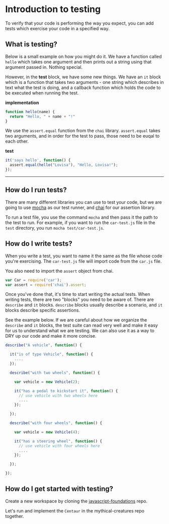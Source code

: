 # Introduction to testing

To verify that your code is performing the way you expect, you can add tests which exercise your code in a specified way.

## What is testing?

Below is a small example on how you might do it. We have a function called `hello` which takes one argument and then prints out a string using that argument passed in. Nothing special.

However, in the **test** block, we have some new things. We have an `it` block which is a function that takes two arguments - one string which describes in text what the test is doing, and a callback function which holds the code to be executed when running the test.

**implementation**
```JavaScript
function hello(name) {
  return "Hello, " + name + "!"
}
```

We use the `assert.equal` function from the `chai` library. `assert.equal` takes two arguments, and in order for the test to pass, those need to be euqal to each other.

**test**
```JavaScript
it('says hello', function() {
  assert.equal(hello("Lovisa"), "Hello, Lovisa!");
});
```

---

## How do I run tests?

There are many different libraries you can use to test your code, but we are going to use [mocha](https://mochajs.org/) as our test runner, and [chai](http://chaijs.com/) for our assertion library.

To run a test file, you use the command `mocha` and then pass it the path to the test to run. For example, if you want to run the `car-test.js` file in the `test` directory, you run `mocha test/car-test.js`.

## How do I write tests?

When you write a test, you want to name it the same as the file whose code you're exercising. The `car-test.js` file will import code from the `car.js` file. 

You also need to import the `assert` object from chai.

```JavaScript
var Car = require('car');
var assert = require('chai').assert;
```

Once you've done that, it's time to start writing the actual tests. When writing tests, there are two "blocks" you need to be aware of. There are `describe` and `it` blocks. `describe` blocks usually describe a scenario, and `it` blocks describe specific assertions.

See the example below. If we are careful about how we organize the `describe` and `it` blocks, the test suite can read very well and make it easy for us to understand what we are testing. We can also use it as a way to DRY up our code and make it more concise.

```JavaScript
describe("A vehicle", function() {

  it("is of type Vehicle", function() {
    ....
  });

  describe("with two wheels", function() {

    var vehicle = new Vehicle(2);

    it("has a pedal to kickstart it", function() {
      // use vehicle with two wheels here
      ....
    });

  });

  describe("with four wheels", function() {

    var vehicle = new Vehicle(4);

    it("has a steering wheel", function() {
      // use vehicle with four wheels here
      ....
    });

  });

});
```

## How do I get started with testing?

Create a new workspace by cloning the [javascript-foundations](https://github.com/turingschool-examples/javascript-foundations) repo.

Let's run and implement the `Centaur` in the mythical-creatures repo together.